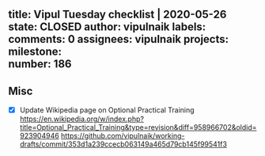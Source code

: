 title:	Vipul Tuesday checklist | 2020-05-26
state:	CLOSED
author:	vipulnaik
labels:	
comments:	0
assignees:	vipulnaik
projects:	
milestone:	
number:	186
--
## Misc

- [x] Update Wikipedia page on Optional Practical Training https://en.wikipedia.org/w/index.php?title=Optional_Practical_Training&type=revision&diff=958966702&oldid=923904946 https://github.com/vipulnaik/working-drafts/commit/353d1a239ccecb063149a465d79cb145f99541f3
